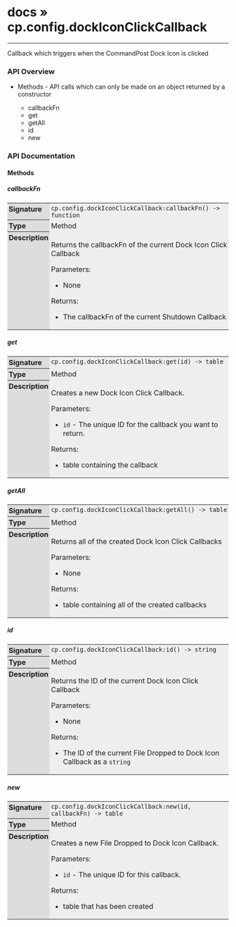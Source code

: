 # [docs](index.md) » cp.config.dockIconClickCallback
---

Callback which triggers when the CommandPost Dock Icon is clicked

<style type="text/css">
	a { text-decoration: none; }
	a:hover { text-decoration: underline; }
	th { background-color: #DDDDDD; vertical-align: top; padding: 3px; }
	td { width: 100%; background-color: #EEEEEE; vertical-align: top; padding: 3px; }
	table { width: 100% ; border: 1px solid #0; text-align: left; }
	section > table table td { width: 0; }
</style>
<link rel="stylesheet" href="../../css/docs.css" type="text/css" media="screen" />
<h3>API Overview</h3>
<ul>
<li>Methods - API calls which can only be made on an object returned by a constructor</li>
  <ul>
	<li><a href="#callbackFn">callbackFn</a></li>
	<li><a href="#get">get</a></li>
	<li><a href="#getAll">getAll</a></li>
	<li><a href="#id">id</a></li>
	<li><a href="#new">new</a></li>
  </ul>
</ul>
<h3>API Documentation</h3>
<h4 class="documentation-section">Methods</h4>
  <section id="callbackFn">
	<h5><a href="#callbackFn">callbackFn</a></h5>
	<table>
	  <tr>
		<th>Signature</th>
		<td><code>cp.config.dockIconClickCallback:callbackFn() -&gt; function</code></td>
	  </tr>
	  <tr>
		<th>Type</th>
		<td>Method</td>
	  </tr>
	  <tr>
		<th>Description</th>
		<td><p>Returns the callbackFn of the current Dock Icon Click Callback</p>
<p>Parameters:</p>
<ul>
<li>None</li>
</ul>
<p>Returns:</p>
<ul>
<li>The callbackFn of the current Shutdown Callback</li>
</ul>
</td>
	  </tr>
	</table>
  </section>
  <section id="get">
	<h5><a href="#get">get</a></h5>
	<table>
	  <tr>
		<th>Signature</th>
		<td><code>cp.config.dockIconClickCallback:get(id) -&gt; table</code></td>
	  </tr>
	  <tr>
		<th>Type</th>
		<td>Method</td>
	  </tr>
	  <tr>
		<th>Description</th>
		<td><p>Creates a new Dock Icon Click Callback.</p>
<p>Parameters:</p>
<ul>
<li><code>id</code>      - The unique ID for the callback you want to return.</li>
</ul>
<p>Returns:</p>
<ul>
<li>table containing the callback</li>
</ul>
</td>
	  </tr>
	</table>
  </section>
  <section id="getAll">
	<h5><a href="#getAll">getAll</a></h5>
	<table>
	  <tr>
		<th>Signature</th>
		<td><code>cp.config.dockIconClickCallback:getAll() -&gt; table</code></td>
	  </tr>
	  <tr>
		<th>Type</th>
		<td>Method</td>
	  </tr>
	  <tr>
		<th>Description</th>
		<td><p>Returns all of the created Dock Icon Click Callbacks</p>
<p>Parameters:</p>
<ul>
<li>None</li>
</ul>
<p>Returns:</p>
<ul>
<li>table containing all of the created callbacks</li>
</ul>
</td>
	  </tr>
	</table>
  </section>
  <section id="id">
	<h5><a href="#id">id</a></h5>
	<table>
	  <tr>
		<th>Signature</th>
		<td><code>cp.config.dockIconClickCallback:id() -&gt; string</code></td>
	  </tr>
	  <tr>
		<th>Type</th>
		<td>Method</td>
	  </tr>
	  <tr>
		<th>Description</th>
		<td><p>Returns the ID of the current Dock Icon Click Callback</p>
<p>Parameters:</p>
<ul>
<li>None</li>
</ul>
<p>Returns:</p>
<ul>
<li>The ID of the current File Dropped to Dock Icon Callback as a <code>string</code></li>
</ul>
</td>
	  </tr>
	</table>
  </section>
  <section id="new">
	<h5><a href="#new">new</a></h5>
	<table>
	  <tr>
		<th>Signature</th>
		<td><code>cp.config.dockIconClickCallback:new(id, callbackFn) -&gt; table</code></td>
	  </tr>
	  <tr>
		<th>Type</th>
		<td>Method</td>
	  </tr>
	  <tr>
		<th>Description</th>
		<td><p>Creates a new File Dropped to Dock Icon Callback.</p>
<p>Parameters:</p>
<ul>
<li><code>id</code>      - The unique ID for this callback.</li>
</ul>
<p>Returns:</p>
<ul>
<li>table that has been created</li>
</ul>
</td>
	  </tr>
	</table>
  </section>
